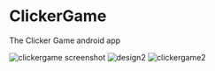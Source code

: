 # ClickerGame
The Clicker Game android app

![clickergame screenshot](https://cloud.githubusercontent.com/assets/18600300/17669917/2eb58f32-632d-11e6-9a1f-2206afbf3e10.png)
![design2](https://cloud.githubusercontent.com/assets/18600300/17669923/39f52ff6-632d-11e6-9597-bdb4df9b34db.png)
![clickergame2](https://cloud.githubusercontent.com/assets/18600300/17670524/068f0efe-6330-11e6-8ca8-51b1970780b3.png)

